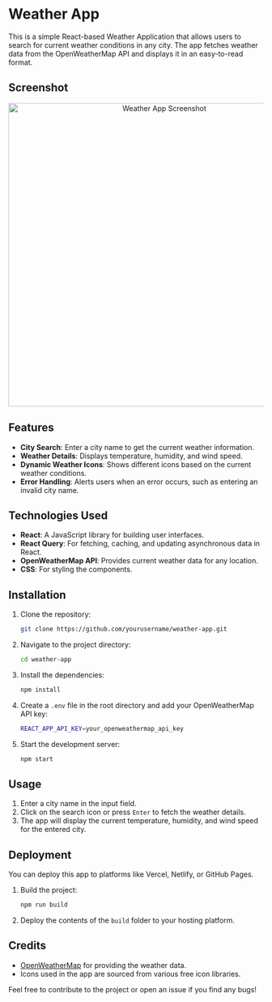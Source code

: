 # Weather App

This is a simple React-based Weather Application that allows users to search for current weather conditions in any city. The app fetches weather data from the OpenWeatherMap API and displays it in an easy-to-read format.

## Screenshot

<div align="center">
  <img src="https://github.com/user-attachments/assets/e8c58882-3610-4290-8cfa-3d783535ab93" alt="Weather App Screenshot" width="600"/>
</div>

## Features

- **City Search**: Enter a city name to get the current weather information.
- **Weather Details**: Displays temperature, humidity, and wind speed.
- **Dynamic Weather Icons**: Shows different icons based on the current weather conditions.
- **Error Handling**: Alerts users when an error occurs, such as entering an invalid city name.

## Technologies Used

- **React**: A JavaScript library for building user interfaces.
- **React Query**: For fetching, caching, and updating asynchronous data in React.
- **OpenWeatherMap API**: Provides current weather data for any location.
- **CSS**: For styling the components.

## Installation

1. Clone the repository:

   ```bash
   git clone https://github.com/yourusername/weather-app.git
   ```

2. Navigate to the project directory:

   ```bash
   cd weather-app
   ```

3. Install the dependencies:

   ```bash
   npm install
   ```

4. Create a `.env` file in the root directory and add your OpenWeatherMap API key:

   ```bash
   REACT_APP_API_KEY=your_openweathermap_api_key
   ```

5. Start the development server:

   ```bash
   npm start
   ```

## Usage

1. Enter a city name in the input field.
2. Click on the search icon or press `Enter` to fetch the weather details.
3. The app will display the current temperature, humidity, and wind speed for the entered city.

## Deployment

You can deploy this app to platforms like Vercel, Netlify, or GitHub Pages.

1. Build the project:

   ```bash
   npm run build
   ```

2. Deploy the contents of the `build` folder to your hosting platform.

## Credits

- [OpenWeatherMap](https://openweathermap.org/) for providing the weather data.
- Icons used in the app are sourced from various free icon libraries.

Feel free to contribute to the project or open an issue if you find any bugs!
